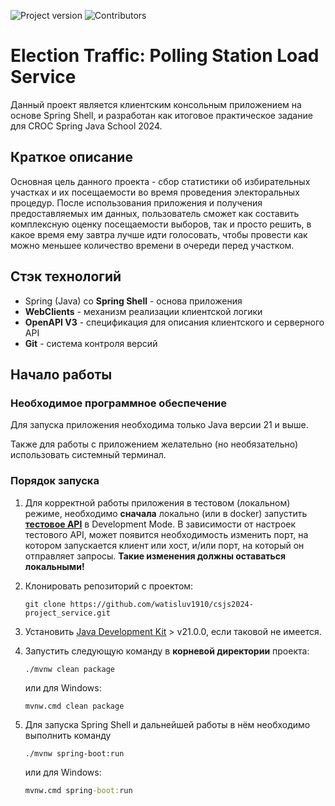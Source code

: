 ![Project version](https://img.shields.io/badge/Project_version-1.0.0-gree)
![Contributors](https://img.shields.io/badge/Contributors-1-blue)

# Election Traffic: Polling Station Load Service

Данный проект является клиентским консольным приложением на основе Spring Shell, 
и разработан как итоговое практическое задание для CROC Spring Java School 2024.

## Краткое описание

Основная цель данного проекта - сбор статистики об избирательных участках и их 
посещаемости во время проведения электоральных процедур. После 
использования приложения и получения предоставляемых им данных,
пользователь сможет как составить комплексную оценку посещаемости выборов,
так и просто решить, в какое время ему завтра лучше идти голосовать,
чтобы провести как можно меньшее количество времени в очереди перед участком.

## Стэк технологий

- Spring (Java) со **Spring Shell** - основа приложения
- **WebClients** - механизм реализации клиентской логики
- **OpenAPI V3** - спецификация для описания клиентского и серверного API
- **Git** - система контроля версий

## Начало работы

### Необходимое программное обеспечение

Для запуска приложения необходима только Java версии 21 и выше.

Также для работы с приложением желательно 
(но необязательно) использовать системный терминал.

### Порядок запуска

1. Для корректной работы приложения в тестовом (локальном) режиме, необходимо
**сначала** локально (или в docker) запустить [**тестовое API**](https://github.com/watisluv1910/csjs2024-project_test-api) в Development Mode. 
В зависимости от настроек тестового API, может появится необходимость изменить порт, на котором запускается 
клиент или хост, и/или порт, на который он отправляет запросы.
**Такие изменения должны оставаться локальными!**

2. Клонировать репозиторий с проектом:
    ```shell
   git clone https://github.com/watisluv1910/csjs2024-project_service.git
    ```

3. Установить [Java Development Kit](https://www.oracle.com/java/technologies/downloads/) > v21.0.0, если таковой не имеется.
4. Запустить следующую команду в **корневой директории** проекта:
    ```shell
    ./mvnw clean package
    ```
   или для Windows:
    ```cmd
    mvnw.cmd clean package
    ```
5. Для запуска Spring Shell и дальнейшей работы в нём необходимо выполнить команду 
   ```shell
   ./mvnw spring-boot:run
   ``` 
   или для Windows:
    ```cmd
    mvnw.cmd spring-boot:run
    ```
